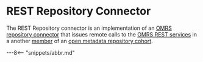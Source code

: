 <!-- SPDX-License-Identifier: CC-BY-4.0 -->
<!-- Copyright Contributors to the ODPi Egeria project. -->

# REST Repository Connector

The REST Repository connector is an implementation of an
[OMRS repository connector](connectors/repository-connector.md) that issues remote calls to the
[OMRS REST services](omrs-rest-services.md) in a another [member](/egeria-docs/concepts/cohort-member) of an
[open metadata repository cohort](/egeria-docs/services/omrs/cohort).



---8<-- "snippets/abbr.md"
